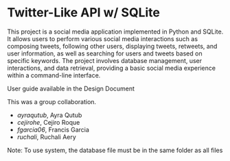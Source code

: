 # Twitter-Like API w/ SQLite
This project is a social media application implemented in Python and SQLite. It allows users to perform various social media interactions such as composing tweets, following other users, displaying tweets, retweets, and user information, as well as searching for users and tweets based on specific keywords. The project involves database management, user interactions, and data retrieval, providing a basic social media experience within a command-line interface.

User guide available in the Design Document

This was a group collaboration. 

- *ayraqutub*, Ayra Qutub
- *cejirohe*, Cejiro Roque
- *fgarcia06*, Francis Garcia 
- *ruchali*, Ruchali Aery
  
Note: To use system, the database file must be in the same folder as all files
